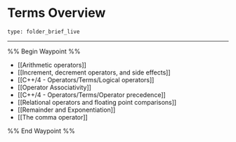 # Terms Overview
 
```ccard
type: folder_brief_live
```
 
---

%% Begin Waypoint %%
- [[Arithmetic operators]]
- [[Increment, decrement operators, and side effects]]
- [[C++/4 - Operators/Terms/Logical operators]]
- [[Operator Associativity]]
- [[C++/4 - Operators/Terms/Operator precedence]]
- [[Relational operators and floating point comparisons]]
- [[Remainder and Exponentiation]]
- [[The comma operator]]

%% End Waypoint %%